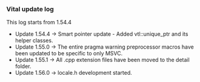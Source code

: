 ### Vital update log 

This log starts from 1.54.4

- Update 1.54.4 -> Smart pointer update - Added vtl::unique_ptr and its helper classes.
- Update 1.55.0 -> The entire pragma warning preprocessor macros have been updated to be specific to only MSVC.
- Update 1.55.1 -> All .cpp extension files have been moved to the detail folder.
- Update 1.56.0 -> locale.h development started.